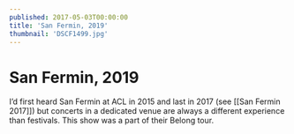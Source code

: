 ```yaml
---
published: 2017-05-03T00:00:00
title: 'San Fermin, 2019'
thumbnail: 'DSCF1499.jpg'
---
```

# San Fermin, 2019

I’d first heard San Fermin at ACL in 2015 and last in 2017 (see [[San Fermin 2017]]) but concerts in a dedicated venue are always a different experience than festivals. This show was a part of their Belong tour.
<!-- TODO: Link -->
